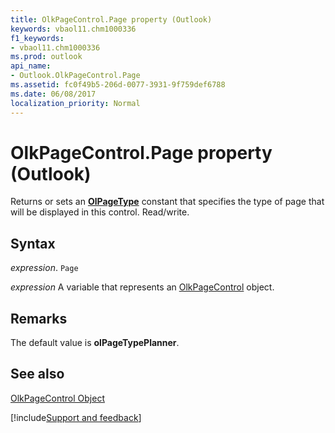 ```yaml
---
title: OlkPageControl.Page property (Outlook)
keywords: vbaol11.chm1000336
f1_keywords:
- vbaol11.chm1000336
ms.prod: outlook
api_name:
- Outlook.OlkPageControl.Page
ms.assetid: fc0f49b5-206d-0077-3931-9f759def6788
ms.date: 06/08/2017
localization_priority: Normal
---
```



# OlkPageControl.Page property (Outlook)

Returns or sets an  **[OlPageType](Outlook.OlPageType.md)** constant that specifies the type of page that will be displayed in this control. Read/write.


## Syntax

_expression_. `Page`

_expression_ A variable that represents an [OlkPageControl](Outlook.OlkPageControl.md) object.


## Remarks

The default value is  **olPageTypePlanner**.


## See also


[OlkPageControl Object](Outlook.OlkPageControl.md)

[!include[Support and feedback](~/includes/feedback-boilerplate.md)]
